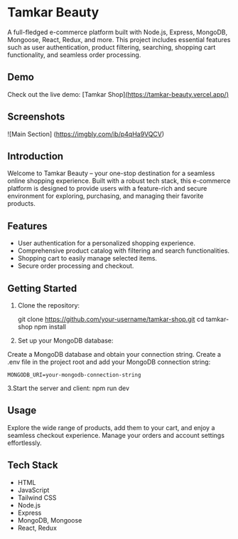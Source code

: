 # Tamkar Beauty

A full-fledged e-commerce platform built with Node.js, Express, MongoDB, Mongoose, React, Redux, and more. 
This project includes essential features such as user authentication, product filtering, searching, shopping cart functionality, and seamless order processing.

## Demo

Check out the live demo: [Tamkar Shop][(https://tamkar-beauty.vercel.app/)](https://add.pics/images/2024/01/13/TamkarMain.png)

## Screenshots

![Main Section] (https://imgbly.com/ib/p4qHa9VQCV)

## Introduction

Welcome to Tamkar Beauty – your one-stop destination for a seamless online shopping experience. Built with a robust tech stack,
this e-commerce platform is designed to provide users with a feature-rich and secure environment for exploring, purchasing, and managing their favorite products.

## Features

- User authentication for a personalized shopping experience.
- Comprehensive product catalog with filtering and search functionalities.
- Shopping cart to easily manage selected items.
- Secure order processing and checkout.

## Getting Started

1. Clone the repository:

   git clone https://github.com/your-username/tamkar-shop.git
   cd tamkar-shop
   npm install
   
2. Set up your MongoDB database:

  Create a MongoDB database and obtain your connection string.
  Create a .env file in the project root and add your MongoDB connection string:
  
    MONGODB_URI=your-mongodb-connection-string

3.Start the server and client:
  npm run dev

## Usage
Explore the wide range of products, add them to your cart, and enjoy a seamless checkout experience. Manage your orders and account settings effortlessly.

## Tech Stack
  - HTML
  - JavaScript
  - Tailwind CSS
  - Node.js
  - Express
  - MongoDB, Mongoose
  - React, Redux
